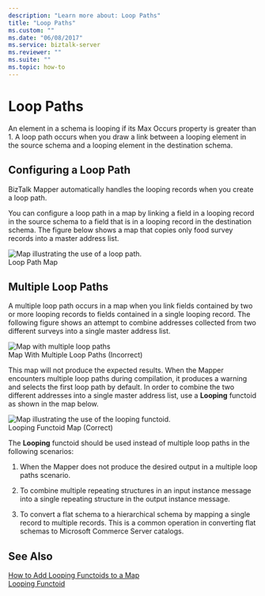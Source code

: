 ```yaml
---
description: "Learn more about: Loop Paths"
title: "Loop Paths"
ms.custom: ""
ms.date: "06/08/2017"
ms.service: biztalk-server
ms.reviewer: ""
ms.suite: ""
ms.topic: how-to
---
```

# Loop Paths
An element in a schema is looping if its Max Occurs property is greater than 1. A loop path occurs when you draw a link between a looping element in the source schema and a looping element in the destination schema.  
  
## Configuring a Loop Path  
 BizTalk Mapper automatically handles the looping records when you create a loop path.  
  
 You can configure a loop path in a map by linking a field in a looping record in the source schema to a field that is in a looping record in the destination schema. The figure below shows a map that copies only food survey records into a master address list.  
  
 ![Map illustrating the use of a loop path.](../core/media/correct-loop-path-map.gif "correct_loop_path_map")  
Loop Path Map  
  
## Multiple Loop Paths  
 A multiple loop path occurs in a map when you link fields contained by two or more looping records to fields contained in a single looping record. The following figure shows an attempt to combine addresses collected from two different surveys into a single master address list.  
  
 ![Map with multiple loop paths](../core/media/multiple-loop-path-map.gif "multiple_loop_path_map")  
Map With Multiple Loop Paths (Incorrect)  
  
 This map will not produce the expected results. When the Mapper encounters multiple loop paths during compilation, it produces a warning and selects the first loop path by default. In order to combine the two different addresses into a single master address list, use a **Looping** functoid as shown in the map below.  
  
 ![Map illustrating the use of the looping functoid.](../core/media/loopingfunctoid.gif "loopingfunctoid")  
Looping Functoid Map (Correct)  
  
 The **Looping** functoid should be used instead of multiple loop paths in the following scenarios:  
  
1.  When the Mapper does not produce the desired output in a multiple loop paths scenario.  
  
2.  To combine multiple repeating structures in an input instance message into a single repeating structure in the output instance message.  
  
3.  To convert a flat schema to a hierarchical schema by mapping a single record to multiple records. This is a common operation in converting flat schemas to Microsoft Commerce Server catalogs.  
  
## See Also  
 [How to Add Looping Functoids to a Map](../core/how-to-add-looping-functoids-to-a-map.md)   
 [Looping Functoid](../core/looping-functoid.md)
